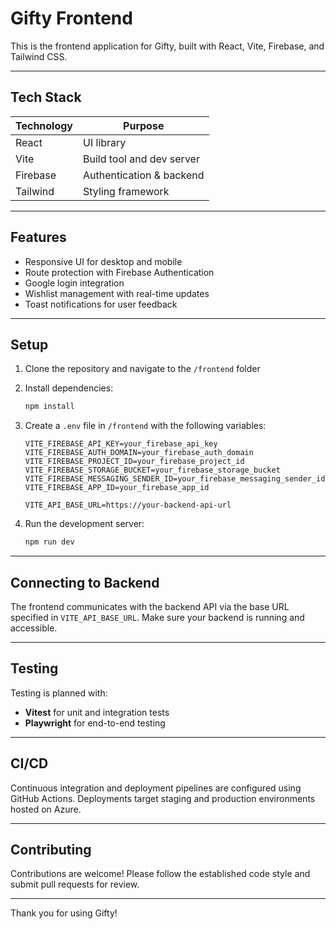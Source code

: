 # Gifty Frontend

This is the frontend application for Gifty, built with React, Vite, Firebase, and Tailwind CSS.

---

## Tech Stack

| Technology | Purpose                  |
|------------|--------------------------|
| React      | UI library               |
| Vite       | Build tool and dev server|
| Firebase   | Authentication & backend |
| Tailwind   | Styling framework        |

---

## Features

- Responsive UI for desktop and mobile
- Route protection with Firebase Authentication
- Google login integration
- Wishlist management with real-time updates
- Toast notifications for user feedback

---

## Setup

1. Clone the repository and navigate to the `/frontend` folder
2. Install dependencies:

   ```bash
   npm install
   ```

3. Create a `.env` file in `/frontend` with the following variables:

   ```
   VITE_FIREBASE_API_KEY=your_firebase_api_key
   VITE_FIREBASE_AUTH_DOMAIN=your_firebase_auth_domain
   VITE_FIREBASE_PROJECT_ID=your_firebase_project_id
   VITE_FIREBASE_STORAGE_BUCKET=your_firebase_storage_bucket
   VITE_FIREBASE_MESSAGING_SENDER_ID=your_firebase_messaging_sender_id
   VITE_FIREBASE_APP_ID=your_firebase_app_id

   VITE_API_BASE_URL=https://your-backend-api-url
   ```

4. Run the development server:

   ```bash
   npm run dev
   ```

---

## Connecting to Backend

The frontend communicates with the backend API via the base URL specified in `VITE_API_BASE_URL`. Make sure your backend is running and accessible.

---

## Testing

Testing is planned with:

- **Vitest** for unit and integration tests
- **Playwright** for end-to-end testing

---

## CI/CD

Continuous integration and deployment pipelines are configured using GitHub Actions. Deployments target staging and production environments hosted on Azure.

---

## Contributing

Contributions are welcome! Please follow the established code style and submit pull requests for review.

---

Thank you for using Gifty!
